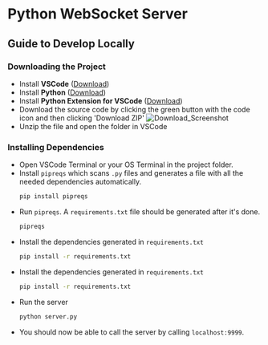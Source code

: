 # Python WebSocket Server

## Guide to Develop Locally

### Downloading the Project

- Install **VSCode** ([Download](https://code.visualstudio.com/download]))
- Install **Python** ([Download](https://www.python.org/downloads/))
- Install **Python Extension for VSCode** ([Download](https://marketplace.visualstudio.com/items?itemName=ms-python.python))
- Download the source code by clicking the green button with the code icon and then clicking 'Download ZIP'
  ![Download_Screenshot](https://github.com/MuhammadM1998/iti-mcu/assets/86230182/afa819db-51c4-4e18-9873-bb29afd9247a)
- Unzip the file and open the folder in VSCode

### Installing Dependencies

- Open VSCode Terminal or your OS Terminal in the project folder.
- Install `pipreqs` which scans `.py` files and generates a file with all the needed dependencies automatically.
  ```bash
  pip install pipreqs
  ```
- Run `pipreqs`. A `requirements.txt` file should be generated after it's done.
  ```bash
  pipreqs
  ```
- Install the dependencies generated in `requirements.txt`
  ```bash
  pip install -r requirements.txt
  ```
- Install the dependencies generated in `requirements.txt`
  ```bash
  pip install -r requirements.txt
  ```
- Run the server
  ```bash
  python server.py
  ```
- You should now be able to call the server by calling `localhost:9999`.
